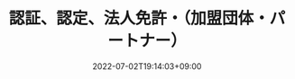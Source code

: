 ---
title: "認証、認定、法人免許・（加盟団体・パートナー）"
date: 2022-07-02T19:14:03+09:00
weight: 3
text: "組織的な能力向上のため、マイクロソフトをはじめとする各領域の認証や認定、法人免許などを取得しています。"
type: "images"
---